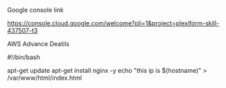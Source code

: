 Google console link

https://console.cloud.google.com/welcome?pli=1&project=plexiform-skill-437507-t3

AWS Advance Deatils

#!/bin/bash

apt-get update
apt-get install nginx -y
echo "this ip is $(hostname)" > /var/www/html/index.html

